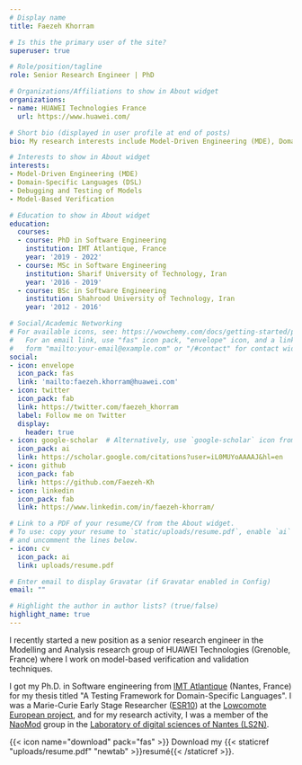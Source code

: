 ```yaml
---
# Display name
title: Faezeh Khorram

# Is this the primary user of the site?
superuser: true

# Role/position/tagline
role: Senior Research Engineer | PhD

# Organizations/Affiliations to show in About widget
organizations:
- name: HUAWEI Technologies France
  url: https://www.huawei.com/

# Short bio (displayed in user profile at end of posts)
bio: My research interests include Model-Driven Engineering (MDE), Domain-Specific Languages (DSL), Language Engineering, Debugging and Testing of models, and software testing.

# Interests to show in About widget
interests:
- Model-Driven Engineering (MDE)
- Domain-Specific Languages (DSL)
- Debugging and Testing of Models
- Model-Based Verification

# Education to show in About widget
education:
  courses:
  - course: PhD in Software Engineering
    institution: IMT Atlantique, France
    year: '2019 - 2022'
  - course: MSc in Software Engineering
    institution: Sharif University of Technology, Iran
    year: '2016 - 2019'
  - course: BSc in Software Engineering
    institution: Shahrood University of Technology, Iran
    year: '2012 - 2016'

# Social/Academic Networking
# For available icons, see: https://wowchemy.com/docs/getting-started/page-builder/#icons
#   For an email link, use "fas" icon pack, "envelope" icon, and a link in the
#   form "mailto:your-email@example.com" or "/#contact" for contact widget.
social:
- icon: envelope
  icon_pack: fas
  link: 'mailto:faezeh.khorram@huawei.com'
- icon: twitter
  icon_pack: fab
  link: https://twitter.com/faezeh_khorram
  label: Follow me on Twitter
  display:
    header: true
- icon: google-scholar  # Alternatively, use `google-scholar` icon from `ai` icon pack
  icon_pack: ai
  link: https://scholar.google.com/citations?user=iL0MUYoAAAAJ&hl=en
- icon: github
  icon_pack: fab
  link: https://github.com/Faezeh-Kh
- icon: linkedin
  icon_pack: fab
  link: https://www.linkedin.com/in/faezeh-khorram/

# Link to a PDF of your resume/CV from the About widget.
# To use: copy your resume to `static/uploads/resume.pdf`, enable `ai` icons in `params.toml`,
# and uncomment the lines below.
- icon: cv
  icon_pack: ai
  link: uploads/resume.pdf

# Enter email to display Gravatar (if Gravatar enabled in Config)
email: ""

# Highlight the author in author lists? (true/false)
highlight_name: true
---
```

I recently started a new position as a senior research engineer in the Modelling and Analysis research group of HUAWEI Technologies (Grenoble, France) where I work on model-based verification and validation techniques.

I got my Ph.D. in Software engineering from [IMT Atlantique](https://www.imt-atlantique.fr/en) (Nantes, France) for my thesis titled "A Testing Framework for Domain-Specific Languages".
I was a Marie-Curie Early Stage Researcher ([ESR10](https://www.lowcomote.eu/esr/10/)) at the [Lowcomote European project](https://www.lowcomote.eu/), and for my research activity, I was a member of the [NaoMod](https://naomod.github.io/) group 
in the [Laboratory of digital sciences of Nantes (LS2N)](https://www.ls2n.fr/?lang=en).

{{< icon name="download" pack="fas" >}} Download my {{< staticref "uploads/resume.pdf" "newtab" >}}resumé{{< /staticref >}}.
